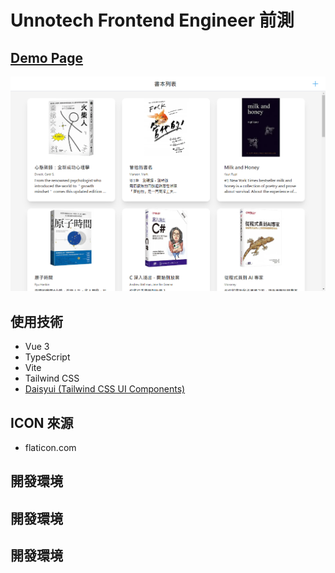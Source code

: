 # Unnotech Frontend Engineer 前測

## [Demo Page](https://andrew781026.github.io/unnotech-interview/)

[![](./docs/showcase.png)](https://andrew781026.github.io/unnotech-interview/)

## 使用技術

- Vue 3
- TypeScript
- Vite
- Tailwind CSS
- [Daisyui (Tailwind CSS UI Components)](https://daisyui.com/)

## ICON 來源

- flaticon.com

## 開發環境
## 開發環境
## 開發環境
